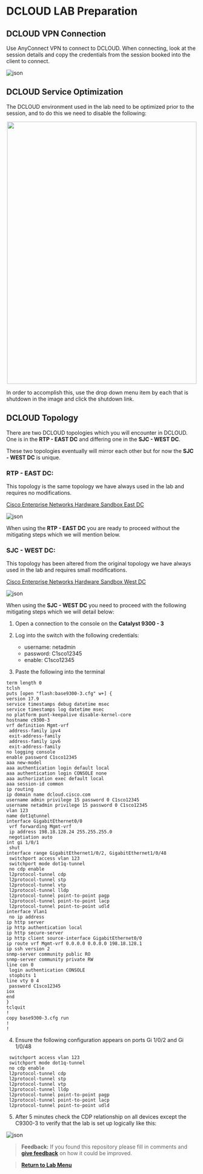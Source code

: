 # DCLOUD LAB Preparation

## DCLOUD VPN Connection

Use AnyConnect VPN to connect to DCLOUD. When connecting, look at the session details and copy the credentials from the session booked into the client to connect.

![json](./LAB-I-Rest-API-Orchestration/images/VPN-to-dCLOUD.png?raw=true "Import JSON")

## DCLOUD Service Optimization

The DCLOUD environment used in the lab need to be optimized prior to the session, and to do this we need to disable the following:

<p align="center"><img src="./LAB-I-Rest-API-Orchestration/images/ShutdownUnused.png" width="500" height="690"></p>

In order to accomplish this, use the drop down menu item by each that is shutdown in the image and click the shutdown link.

## DCLOUD Topology

There are two DCLOUD topologies which you will encounter in DCLOUD. One is in the **RTP - EAST DC** and differing one in the **SJC - WEST DC**.

These two topologies eventually will mirror each other but for now the **SJC - WEST DC** is unique.

### RTP - EAST DC:

This topology is the same topology we have always used in the lab and requires no modifications.

[Cisco Enterprise Networks Hardware Sandbox East DC](https://dcloud2-rtp.cisco.com/content/catalogue?search=Enterprise%20Networks%20Hardware%20Sandbox&screenCommand=openFilterScreen)

![json](./LAB-A-PNP-PREP/images/DCLOUD_Topology2.png?raw=true "Import JSON")

When using the **RTP - EAST DC** you are ready to proceed without the mitigating steps which we will mention below.

### SJC - WEST DC:

This topology has been altered from the original topology we have always used in the lab and requires small modifications.

[Cisco Enterprise Networks Hardware Sandbox West DC](https://dcloud2-sjc.cisco.com/content/catalogue?search=Enterprise%20Networks%20Hardware%20Sandbox&screenCommand=openFilterScreen)

![json](./LAB-A-PNP-PREP/images/DCLOUD_Topology3.png?raw=true "Import JSON")

When using the **SJC - WEST DC** you need to proceed with the following mitigating steps which we will detail below:

1. Open a connection to the console on the **Catalyst 9300 - 3**
2. Log into the switch with the following credentials:

   - username: netadmin
   - password: C1sco12345
   - enable:   C1sco12345

3. Paste the following into the terminal 

```
term length 0
tclsh                            
puts [open "flash:base9300-3.cfg" w+] {
version 17.9
service timestamps debug datetime msec
service timestamps log datetime msec
no platform punt-keepalive disable-kernel-core
hostname c9300-3
vrf definition Mgmt-vrf
 address-family ipv4
 exit-address-family
 address-family ipv6
 exit-address-family
no logging console
enable password C1sco12345
aaa new-model
aaa authentication login default local
aaa authentication login CONSOLE none
aaa authorization exec default local 
aaa session-id common
ip routing
ip domain name dcloud.cisco.com
username admin privilege 15 password 0 C1sco12345
username netadmin privilege 15 password 0 C1sco12345
vlan 123
name dot1qtunnel
interface GigabitEthernet0/0
 vrf forwarding Mgmt-vrf
 ip address 198.18.128.24 255.255.255.0
 negotiation auto
int gi 1/0/1
 shut
interface range GigabitEthernet1/0/2, GigabitEthernet1/0/48
 switchport access vlan 123
 switchport mode dot1q-tunnel
 no cdp enable
 l2protocol-tunnel cdp
 l2protocol-tunnel stp
 l2protocol-tunnel vtp
 l2protocol-tunnel lldp
 l2protocol-tunnel point-to-point pagp
 l2protocol-tunnel point-to-point lacp
 l2protocol-tunnel point-to-point udld
interface Vlan1
 no ip address
ip http server
ip http authentication local
ip http secure-server
ip http client source-interface GigabitEthernet0/0
ip route vrf Mgmt-vrf 0.0.0.0 0.0.0.0 198.18.128.1
ip ssh version 2
snmp-server community public RO
snmp-server community private RW
line con 0
 login authentication CONSOLE
 stopbits 1
line vty 0 4
 password C1sco12345
iox
end
}
tclquit
!
copy base9300-3.cfg run
!
!
```

4. Ensure the following configuration appears on ports Gi 1/0/2 and Gi 1/0/48

```
 switchport access vlan 123
 switchport mode dot1q-tunnel
 no cdp enable
 l2protocol-tunnel cdp
 l2protocol-tunnel stp
 l2protocol-tunnel vtp
 l2protocol-tunnel lldp
 l2protocol-tunnel point-to-point pagp
 l2protocol-tunnel point-to-point lacp
 l2protocol-tunnel point-to-point udld
```

5. After 5 minutes check the CDP relationship on all devices except the C9300-3 to verify that the lab is set up logically like this:

![json](./LAB-A-PNP-PREP/images/DCLOUD_Topology2.png?raw=true "Import JSON")

> **Feedback:** If you found this repository please fill in comments and [**give feedback**](https://app.smartsheet.com/b/form/f75ce15c2053435283a025b1872257fe) on how it could be improved.

> [**Return to Lab Menu**](./README.md)